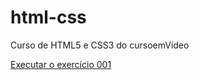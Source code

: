# html-css
 Curso de HTML5 e CSS3 do cursoemVideo

<a href="https://amilooscar.github.io/html-css/exercicios/ex001/index.html">Executar o exercício 001</a>